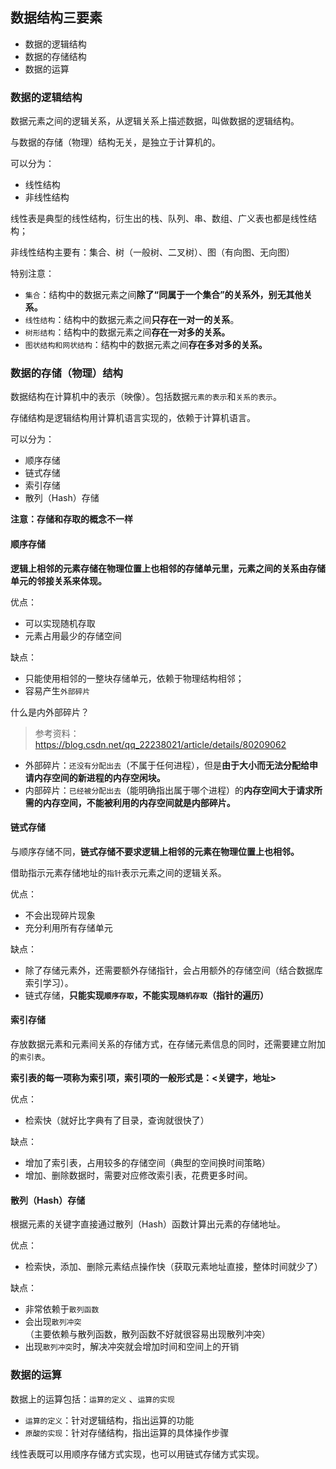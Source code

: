 

## 数据结构三要素

- 数据的逻辑结构
- 数据的存储结构
- 数据的运算


### 数据的逻辑结构

数据元素之间的逻辑关系，从逻辑关系上描述数据，叫做数据的逻辑结构。

与数据的存储（物理）结构无关，是独立于计算机的。

可以分为：

- 线性结构
- 非线性结构


线性表是典型的线性结构，衍生出的栈、队列、串、数组、广义表也都是线性结构；

非线性结构主要有：集合、树（一般树、二叉树）、图（有向图、无向图）


特别注意：

- `集合`：结构中的数据元素之间**除了“同属于一个集合”的关系外，别无其他关系。**
- `线性结构`：结构中的数据元素之间**只存在一对一的关系**。
- `树形结构`：结构中的数据元素之间**存在一对多的关系。**
- `图状结构和网状结构`：结构中的数据元素之间**存在多对多的关系。**



### 数据的存储（物理）结构

数据结构在计算机中的表示（映像）。包括数据`元素的表示`和`关系的表示`。

存储结构是逻辑结构用计算机语言实现的，依赖于计算机语言。


可以分为：

- 顺序存储
- 链式存储
- 索引存储
- 散列（Hash）存储

**注意：存储和存取的概念不一样**

#### 顺序存储

**逻辑上相邻的元素存储在物理位置上也相邻的存储单元里，元素之间的关系由存储单元的邻接关系来体现。**

优点：

- 可以实现随机存取
- 元素占用最少的存储空间

缺点：

- 只能使用相邻的一整块存储单元，依赖于物理结构相邻；
- 容易产生`外部碎片`

什么是内外部碎片？

> 参考资料：https://blog.csdn.net/qq_22238021/article/details/80209062

- 外部碎片：`还没有分配出去`（不属于任何进程），但是**由于大小而无法分配给申请内存空间的新进程的内存空闲块。**
- 内部碎片：`已经被分配出去`（能明确指出属于哪个进程）的**内存空间大于请求所需的内存空间，不能被利用的内存空间就是内部碎片。**


#### 链式存储

与顺序存储不同，**链式存储不要求逻辑上相邻的元素在物理位置上也相邻。**

借助指示元素存储地址的`指针`表示元素之间的逻辑关系。


优点：

- 不会出现碎片现象
- 充分利用所有存储单元

缺点：

- 除了存储元素外，还需要额外存储指针，会占用额外的存储空间（结合数据库索引学习）。
- 链式存储，**只能实现`顺序存取`，不能实现`随机存取`（指针的遍历）**


#### 索引存储

存放数据元素和元素间关系的存储方式，在存储元素信息的同时，还需要建立附加的`索引表`。

**索引表的每一项称为索引项，索引项的一般形式是：<关键字，地址>**

优点：

- 检索快（就好比字典有了目录，查询就很快了）


缺点：

- 增加了索引表，占用较多的存储空间（典型的空间换时间策略）
- 增加、删除数据时，需要对应修改索引表，花费更多时间。

#### 散列（Hash）存储

根据元素的关键字直接通过散列（Hash）函数计算出元素的存储地址。


优点：

-  检索快，添加、删除元素结点操作快（获取元素地址直接，整体时间就少了）


缺点：

- 非常依赖于`散列函数`
- 会出现`散列冲突`（主要依赖与散列函数，散列函数不好就很容易出现散列冲突）
- 出现`散列冲突`时，解决冲突就会增加时间和空间上的开销


### 数据的运算

数据上的运算包括：`运算的定义` 、`运算的实现`

- `运算的定义`：针对逻辑结构，指出运算的功能
- `原酸的实现`：针对存储结构，指出运算的具体操作步骤




线性表既可以用顺序存储方式实现，也可以用链式存储方式实现。